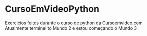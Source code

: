 # CursoEmVideoPython
Exercicios feitos durante o curso de python da Cursoemvideo.com
Atualmente terminei to Mundo 2 e estou começando o Mundo 3

